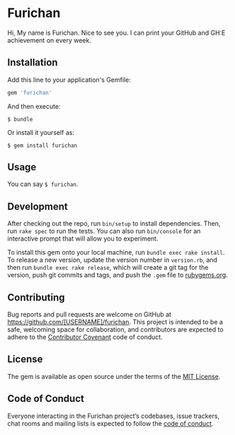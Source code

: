 # Furichan

Hi, My name is Furichan. Nice to see you.
I can print your GitHub and GH:E achievement on every week.

## Installation

Add this line to your application's Gemfile:

```ruby
gem 'furichan'
```

And then execute:

    $ bundle

Or install it yourself as:

    $ gem install furichan

## Usage

You can say `$ furichan`.

## Development

After checking out the repo, run `bin/setup` to install dependencies. Then, run `rake spec` to run the tests. You can also run `bin/console` for an interactive prompt that will allow you to experiment.

To install this gem onto your local machine, run `bundle exec rake install`. To release a new version, update the version number in `version.rb`, and then run `bundle exec rake release`, which will create a git tag for the version, push git commits and tags, and push the `.gem` file to [rubygems.org](https://rubygems.org).

## Contributing

Bug reports and pull requests are welcome on GitHub at https://github.com/[USERNAME]/furichan. This project is intended to be a safe, welcoming space for collaboration, and contributors are expected to adhere to the [Contributor Covenant](http://contributor-covenant.org) code of conduct.

## License

The gem is available as open source under the terms of the [MIT License](http://opensource.org/licenses/MIT).

## Code of Conduct

Everyone interacting in the Furichan project’s codebases, issue trackers, chat rooms and mailing lists is expected to follow the [code of conduct](https://github.com/[USERNAME]/furichan/blob/master/CODE_OF_CONDUCT.md).

